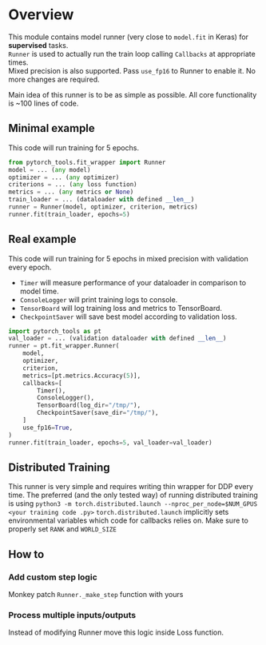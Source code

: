 # Overview
This module contains model runner (very close to `model.fit` in Keras) for **supervised** tasks.  
`Runner` is used to actually run the train loop calling `Callbacks` at appropriate times.  
Mixed precision is also supported. Pass `use_fp16` to Runner to enable it. No more changes are required.

Main idea of this runner is to be as simple as possible. All core functionality is ~100 lines of code.  

## Minimal example
This code will run training for 5 epochs.
```python
from pytorch_tools.fit_wrapper import Runner
model = ... (any model)
optimizer = ... (any optimizer)
criterions = ... (any loss function)
metrics = ... (any metrics or None)
train_loader = ... (dataloader with defined __len__)
runner = Runner(model, optimizer, criterion, metrics)
runner.fit(train_loader, epochs=5)
```

## Real example 
This code will run training for 5 epochs in mixed precision with validation every epoch. 
* `Timer` will measure performance of your dataloader in comparison to model time. 
* `ConsoleLogger` will print training logs to console. 
* `TensorBoard` will log training loss and metrics to TensorBoard. 
* `CheckpointSaver` will save best model according to validation loss.
```python
import pytorch_tools as pt
val_loader = ... (validation dataloader with defined __len__)
runner = pt.fit_wrapper.Runner(
    model,
    optimizer,
    criterion,
    metrics=[pt.metrics.Accuracy(5)],
    callbacks=[
        Timer(),
        ConsoleLogger(),
        TensorBoard(log_dir="/tmp/"),
        CheckpointSaver(save_dir="/tmp/"),
    ]
    use_fp16=True,
)
runner.fit(train_loader, epochs=5, val_loader=val_loader)
```
## Distributed Training
This runner is very simple and requires writing thin wrapper for DDP every time. The preferred (and the only tested way) of running distributed training is using
`python3 -m torch.distributed.launch --nproc_per_node=$NUM_GPUS <your training code .py>`
`torch.distributed.launch` implicitly sets environmental variables which code for callbacks relies on. Make sure to properly set `RANK` and `WORLD_SIZE`  

## How to
### Add custom step logic  
Monkey patch `Runner._make_step` function with yours  

### Process multiple inputs/outputs
Instead of modifying Runner move this logic inside Loss function.